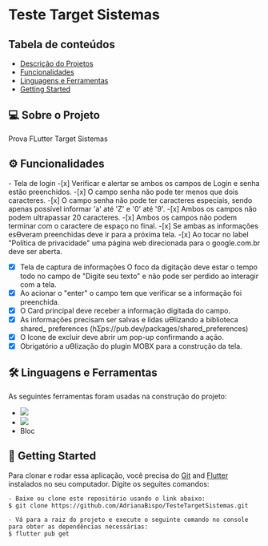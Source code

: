 
<h1>Teste Target Sistemas</h1>


<h2 id="sumario">Tabela de conteúdos</h2>
<ul>
    <li><a href="#sobre">Descrição do Projetos</a></li>
    <li><a href="#funcionalidade">Funcionalidades</a></li>
    <li><a href="#linguagem">Linguagens e Ferramentas</a></li>
    <li><a href="#started">Getting Started</a></li>
</ul>
<!-- final sumario -->

<h2 id='sobre'>💻 Sobre o Projeto</h2>

<p>
Prova FLutter Target Sistemas 
</p>
<!--final sobre -->

<h2 id='funcionalidade'>⚙️ Funcionalidades</h2>
- Tela de login
-[x] Verificar e alertar se ambos os campos de Login e senha estão preenchidos.
    -[x] O campo senha não pode ter menos que dois caracteres.
    -[x] O campo senha não pode ter caracteres especiais, sendo apenas possível informar 'a' até 'Z' e '0' até '9'.
-[x] Ambos os campos não podem ultrapassar 20 caracteres.
-[x] Ambos os campos não podem terminar com o caractere de espaço no final.
-[x] Se ambas as informações esƟveram preenchidas deve ir para a próxima tela.
-[x] Ao tocar no label "Política de privacidade" uma página web direcionada para o google.com.br deve ser aberta.

-[x] Tela de captura de informações
O foco da digitação deve estar o tempo todo no campo de "Digite seu texto" e não pode
ser perdido ao interagir com a tela.
-[x] Ao acionar o "enter" o campo tem que verificar se a informação foi preenchida.
-[x] O Card principal deve receber a informação digitada do campo.
-[x] As informações precisam ser salvas e lidas uƟlizando a biblioteca shared_ preferences (hƩps://pub.dev/packages/shared_preferences)
-[x] O Icone de excluir deve abrir um pop-up confirmando a ação.
-[x] Obrigatório a uƟlização do plugin MOBX para a construção da tela. 
<!-- final funcionalidades -->
<h2 id='linguagem'>🛠 Linguagens e Ferramentas</h2>

<p>
As seguintes ferramentas foram usadas na construção do projeto:
</p>
<ul>
  <li><img src="https://img.shields.io/badge/Dart-0175C2?style=for-the-badge&logo=dart&logoColor=white">
  </li>
  <li><img src="https://img.shields.io/badge/Flutter-02569B?style=for-the-badge&logo=flutter&logoColor=white"></li>
  <li>Bloc</li>
</ul>

<h2 id='started'>🚀 Getting Started</h2>

Para clonar e rodar essa aplicação, você precisa do [Git](https://git-scm.com) and [Flutter](https://docs.flutter.dev/get-started/install) instalados no seu computador. Digite os seguites comandos:

    - Baixe ou clone este repositório usando o link abaixo:
    $ git clone https://github.com/AdrianaBispo/TesteTargetSistemas.git
    
    - Vá para a raiz do projeto e execute o seguinte comando no console para obter as dependências necessárias:
    $ flutter pub get


